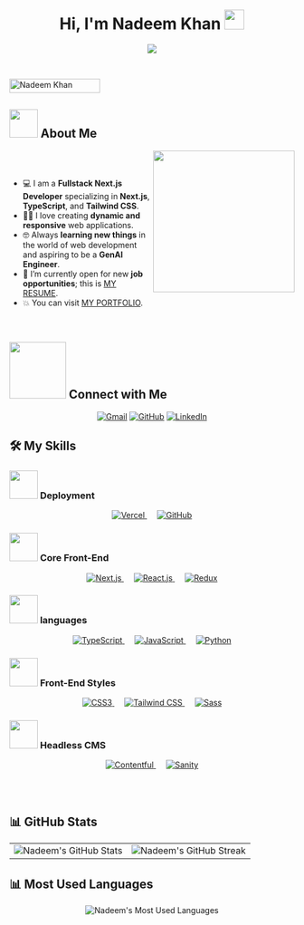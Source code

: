 <h1 align="center">Hi, I'm Nadeem Khan <img src="https://media.giphy.com/media/hvRJCLFzcasrR4ia7z/giphy.gif" width="35"></h1>
<p align="center">
<img src="https://readme-typing-svg.herokuapp.com?font=Time+New+Roman&color=%23C8BE25&size=25&center=true&vCenter=true&width=600&height=100&lines=Fullstack+Next.js+Developer;Aspiring+GenAI+Engineer;Always+Learning+New+Things">
</p>

<br>

<p aclign="center"> 
    <img src="https://komarev.com/ghpvc/?username=nadeemsangrasi&label=Profile%20views&color=0047AB&style=plastic" alt="Nadeem Khan" height=25px, width=160px/> 
</p>

## <picture><img src = "https://github.com/7oSkaaa/7oSkaaa/blob/main/Images/about_me.gif?raw=true" width = 50px></picture> About Me

<picture> <img align="right" src="https://github.com/7oSkaaa/7oSkaaa/blob/main/Images/Right_Side.gif?raw=true" width = 250px></picture>

<br><br>

- :computer: I am a **Fullstack Next.js Developer** specializing in **Next.js**, **TypeScript**, and **Tailwind CSS**.
- :technologist: I love creating **dynamic and responsive** web applications.
- :nerd_face: Always **learning new things** in the world of web development and aspiring to be a **GenAI Engineer**.
- :thinking: I’m currently open for new **job opportunities**; this is [MY RESUME](https://nadeemkhandev-nadeem-sangrasis-projects.vercel.app/assets/resume/NadeemKhanResume.pdf).
- :boom: You can visit [MY PORTFOLIO](https://nadeemkhandev-nadeem-sangrasis-projects.vercel.app/).

<br>

## <picture> <img src="https://github.com/nadeemsangrasi/nadeemsangrasi/blob/main/Images/Connect-with-me.gif?raw=true" width="100px"> </picture> Connect with Me
<p align="center">
    <a href="mailto:nadeemsangrasi@gmail.com"><img img src="https://img.shields.io/badge/gmail-%23EA4335.svg?style=plastic&logo=gmail&logoColor=white" alt="Gmail"/></a>
    <a href="https://github.com/nadeemsangrasi"><img src="https://img.shields.io/badge/github-%23181717.svg?style=plastic&logo=github&logoColor=white" alt="GitHub"/></a>
    <a href="https://www.linkedin.com/in/nadeem-khan/"><img src="https://img.shields.io/badge/linkedin-%230A66C2.svg?style=plastic&logo=linkedin&logoColor=white" alt="LinkedIn"/></a>
</p>

## 🛠️ My Skills

 ### <picture> <img src = "https://github.com/7oSkaaa/7oSkaaa/blob/main/Images/OS.gif?raw=true" width = 50px>  </picture> Deployment

<p align="center">
    <a href="https://vercel.com" target="_blank">
        <img alt="Vercel" src="https://img.shields.io/badge/Vercel-000000.svg?style=plastic&logo=vercel&logoColor=white">
    </a>
    &emsp;
    <a href="https://github.com" target="_blank">
        <img alt="GitHub" src="https://img.shields.io/badge/GitHub-181717.svg?style=plastic&logo=github&logoColor=white">
    </a>
</p>

### <picture> <img src = "https://github.com/7oSkaaa/7oSkaaa/blob/main/Images/Front_End.gif?raw=true" width = 50px>  </picture> Core Front-End

<p align="center">
    <a href="https://nextjs.org" target="_blank">
        <img alt="Next.js" src="https://img.shields.io/badge/Next.js-000000.svg?style=plastic&logo=next.js&logoColor=white">
    </a>
    &emsp;
    <a href="https://reactjs.org" target="_blank">
        <img alt="React.js" src="https://img.shields.io/badge/React-61DAFB.svg?style=plastic&logo=react&logoColor=black">
    </a>
    &emsp;
    <a href="https://redux.js.org" target="_blank">
        <img alt="Redux" src="https://img.shields.io/badge/Redux-764ABC.svg?style=plastic&logo=redux&logoColor=white">
    </a>
</p>

 ### <picture> <img src = "https://github.com/7oSkaaa/7oSkaaa/blob/main/Images/IDEs.gif?raw=true" width = 50px>  </picture> languages
 
<p align="center">
    <a href="https://www.typescriptlang.org/" target="_blank">
        <img alt="TypeScript" src="https://img.shields.io/badge/TypeScript-007ACC.svg?style=plastic&logo=typescript&logoColor=white">
    </a>
    &emsp;
    <a href="https://developer.mozilla.org/en-US/docs/Web/JavaScript" target="_blank">
        <img alt="JavaScript" src="https://img.shields.io/badge/JavaScript-F7DF1E.svg?style=plastic&logo=javascript&logoColor=black">
    </a>
    &emsp;
    <a href="https://www.python.org/" target="_blank">
        <img alt="Python" src="https://img.shields.io/badge/Python-3776AB.svg?style=plastic&logo=python&logoColor=white">
    </a>
</p>

 ### <picture> <img src = "https://github.com/7oSkaaa/7oSkaaa/blob/main/Images/CP_PS.gif?raw=true" width = 50px>  </picture> Front-End Styles

<p align="center">
    <a href="https://www.w3.org/TR/CSS/" target="_blank">
        <img alt="CSS3" src="https://img.shields.io/badge/CSS3-1572B6.svg?style=plastic&logo=css3&logoColor=white">
    </a>
    &emsp;
    <a href="https://tailwindcss.com/" target="_blank">
        <img alt="Tailwind CSS" src="https://img.shields.io/badge/Tailwind%20CSS-38B2E8.svg?style=plastic&logo=tailwind-css&logoColor=white">
    </a>
    &emsp;
    <a href="https://sass-lang.com/" target="_blank">
        <img alt="Sass" src="https://img.shields.io/badge/Sass-CC6699.svg?style=plastic&logo=sass&logoColor=white">
    </a>
</p>

 ### <picture> <img src = "https://github.com/7oSkaaa/7oSkaaa/blob/main/Images/Software_Tools.gif?raw=true" width = 50px>  </picture>  Headless CMS

<p align="center">
    <a href="https://www.contentful.com/" target="_blank">
        <img alt="Contentful" src="https://img.shields.io/badge/Contentful-7D5B1A.svg?style=plastic&logo=contentful&logoColor=white">
    </a>
    &emsp;
    <a href="https://www.sanity.io/" target="_blank">
        <img alt="Sanity" src="https://img.shields.io/badge/Sanity-00B233.svg?style=plastic&logo=sanity&logoColor=white">
    </a>
</p>

</br></br>
	
## 📊 GitHub Stats

<p align="center">
  <table>
    <tr>
      <td>
        <img src="https://github-readme-stats.vercel.app/api?username=nadeemsangrasi&show_icons=true&theme=radical" alt="Nadeem's GitHub Stats" />
      </td>
      <td>
        <img src="https://github-readme-streak-stats.herokuapp.com/?user=nadeemsangrasi&theme=radical" alt="Nadeem's GitHub Streak" />
      </td>
    </tr>
  </table>
</p>

## 📊 Most Used Languages

<p align="center">
  <img src="https://github-readme-stats.vercel.app/api/top-langs/?username=nadeemsangrasi&layout=compact&langs_count=6&theme=tokyonight&hide=less,stylus&include_all_commits=true&hide_title=true" alt="Nadeem's Most Used Languages" />
</p>





